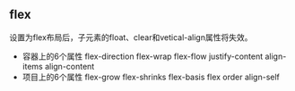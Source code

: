 ## flex
设置为flex布局后，子元素的float、clear和vetical-align属性将失效。
- 容器上的6个属性
    flex-direction
    flex-wrap
    flex-flow
    justify-content
    align-items
    align-content
- 项目上的6个属性
    flex-grow
    flex-shrinks
    flex-basis
    flex
    order
    align-self
    
